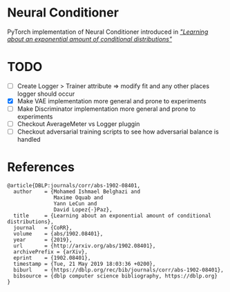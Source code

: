# Neural Conditioner

PyTorch implementation of Neural Conditioner introduced in [_"Learning about an exponential amount of conditional distributions"_](https://arxiv.org/abs/1902.08401)

# TODO

- [ ] Create Logger > Trainer attribute => modify fit and any other places logger should occur
- [x] Make VAE implementation more general and prone to experiments
- [ ] Make Discriminator implementation more general and prone to experiments
- [ ] Checkout AverageMeter vs Logger pluggin
- [ ] Checkout adversarial training scripts to see how adversarial balance is handled

# References
```
@article{DBLP:journals/corr/abs-1902-08401,
  author    = {Mohamed Ishmael Belghazi and
               Maxime Oquab and
               Yann LeCun and
               David Lopez{-}Paz},
  title     = {Learning about an exponential amount of conditional distributions},
  journal   = {CoRR},
  volume    = {abs/1902.08401},
  year      = {2019},
  url       = {http://arxiv.org/abs/1902.08401},
  archivePrefix = {arXiv},
  eprint    = {1902.08401},
  timestamp = {Tue, 21 May 2019 18:03:36 +0200},
  biburl    = {https://dblp.org/rec/bib/journals/corr/abs-1902-08401},
  bibsource = {dblp computer science bibliography, https://dblp.org}
}
```
